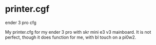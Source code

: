 # printer.cgf
ender 3 pro cfg

My printer.cfg for my ender 3 pro with skr mini e3 v3 mainboard. It is not perfect, though it does function for me, with bl touch on a pi0w2.
